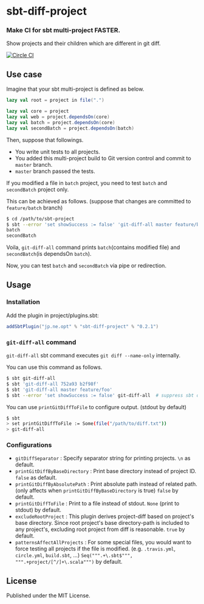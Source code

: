 # sbt-diff-project

### Make CI for sbt multi-project FASTER.

Show projects and their children which are different in git diff.

[![Circle CI](https://circleci.com/gh/opt-tech/sbt-diff-project.svg?style=shield)](https://circleci.com/gh/opt-tech/sbt-diff-project)

## Use case

Imagine that your sbt multi-project is defined as below.

```scala
lazy val root = project in file(".")

lazy val core = project
lazy val web = project.dependsOn(core)
lazy val batch = project.dependsOn(core)
lazy val secondBatch = project.dependsOn(batch)
```

Then, suppose that followings.

- You write unit tests to all projects.
- You added this multi-project build to Git version control and commit to `master` branch.
- `master` branch passed the tests.

If you modified a file in `batch` project, you need to test `batch` and `secondBatch` project only.

This can be achieved as follows. (suppose that changes are committed to `feature/batch` branch)

```bash
$ cd /path/to/sbt-project
$ sbt --error 'set showSuccess := false' 'git-diff-all master feature/batch' # suppress sbt debug log
batch
secondBatch
```

Voila, `git-diff-all` command prints `batch`(contains modified file) and `secondBatch`(is dependsOn `batch`).

Now, you can test `batch` and `secondBatch` via pipe or redirection.

## Usage

### Installation

Add the plugin in project/plugins.sbt:

```scala
addSbtPlugin("jp.ne.opt" % "sbt-diff-project" % "0.2.1")
```

### `git-diff-all` command

`git-diff-all` sbt command executes `git diff --name-only` internally.

You can use this command as follows.

```bash
$ sbt git-diff-all
$ sbt 'git-diff-all 752a93 b2f98f'
$ sbt 'git-diff-all master feature/foo'
$ sbt --error 'set showSuccess := false' git-diff-all  # suppress sbt debug log
```

You can use `printGitDiffToFile` to configure output. (stdout by default)

```bash
$ sbt
> set printGitDiffToFile := Some(file("/path/to/diff.txt"))
> git-diff-all
```

### Configurations

- `gitDiffSeparator` : Specify separator string for printing projects. `\n` as default.
- `printGitDiffByBaseDirectory` : Print base directory instead of project ID. `false` as default.
- `printGitDiffByAbsolutePath` : Print absolute path instead of related path. (only affects when `printGitDiffByBaseDirectory` is true) `false` by default.
- `printGitDiffToFile` : Print to a file instead of stdout. `None` (print to stdout) by default.
- `excludeRootProject` : This plugin derives project-diff based on project's base directory. Since root project's base directory-path is included to any project's, excluding root project from diff is reasonable. `true` by default.
- `patternsAffectAllProjects` : For some special files, you would want to force testing all projects if the file is modified. (e.g. `.travis.yml`, `circle.yml`, `build.sbt`, ...) `Seq(""".+\.sbt$""", """.+project/[^/]+\.scala""")` by default.

## License

Published under the MIT License.
